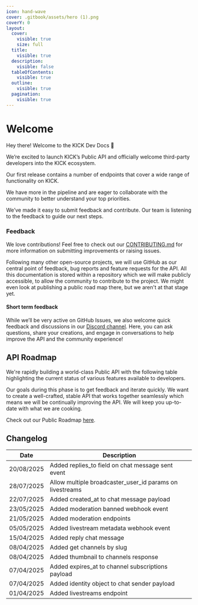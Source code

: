 ```yaml
---
icon: hand-wave
cover: .gitbook/assets/hero (1).png
coverY: 0
layout:
  cover:
    visible: true
    size: full
  title:
    visible: true
  description:
    visible: false
  tableOfContents:
    visible: true
  outline:
    visible: true
  pagination:
    visible: true
---
```


# Welcome

Hey there! Welcome to the KICK Dev Docs 👋

We’re excited to launch KICK’s Public API and officially welcome third-party developers into the KICK ecosystem.

Our first release contains a number of endpoints that cover a wide range of functionality on KICK.

We have more in the pipeline and are eager to collaborate with the community to better understand your top priorities.

We’ve made it easy to submit feedback and contribute. Our team is listening to the feedback to guide our next steps.

### Feedback

We love contributions! Feel free to check out our [CONTRIBUTING.md](CONTRIBUTING.md) for more information on submitting improvements or raising issues.

Following many other open-source projects, we will use GitHub as our central point of feedback, bug reports and feature requests for the API. All this documentation is stored within a repository which we will make publicly accessible, to allow the community to contribute to the project. We might even look at publishing a public road map there, but we aren't at that stage yet.

#### Short term feedback

While we’ll be very active on GitHub Issues, we also welcome quick feedback and discussions in our [Discord channel](https://discord.gg/SvyWXP5aWb). Here, you can ask questions, share your creations, and engage in conversations to help improve the API and the community experience!

## API Roadmap

We're rapidly building a world-class Public API with the following table highlighting the current status of various features available to developers.

Our goals during this phase is to get feedback and iterate quickly. We want to create a well-crafted, stable API that works together seamlessly which means we will be continually improving the API. We will keep you up-to-date with what we are cooking.

Check out our Public Roadmap [here](https://github.com/orgs/KickEngineering/projects/3).

## Changelog

| Date       | Description                                              |
| ---------- | ---------------------------------------------------------|
| 20/08/2025 | Added replies_to field on chat message sent event        |
| 28/07/2025 | Allow multiple broadcaster_user_id params on livestreams |
| 22/07/2025 | Added created_at to chat message payload                 |
| 23/05/2025 | Added moderation banned webhook event                    |
| 21/05/2025 | Added moderation endpoints                               |
| 05/05/2025 | Added livestream metadata webhook event                  |
| 15/04/2025 | Added reply chat message                                 |
| 08/04/2025 | Added get channels by slug                               |
| 08/04/2025 | Added thumbnail to channels response                     |
| 07/04/2025 | Added expires_at to channel subscriptions payload        |
| 07/04/2025 | Added identity object to chat sender payload             |
| 01/04/2025 | Added livestreams endpoint                               |
